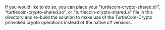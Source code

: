 If you would like to do so, you can place your "turtlecoin-crypto-shared.dll", "turtlecoin-crypto-shared.so", or "turtlecoin-crypto-shared.a" file in this directory and re-build the solution to make use of the TurtleCoin-Crypto p/invoked crypto operations instead of the native c# versions.
